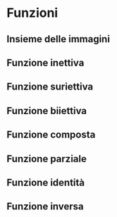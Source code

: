 # Funzioni

## Insieme delle immagini

## Funzione inettiva

## Funzione suriettiva

## Funzione biiettiva

## Funzione composta

## Funzione parziale

## Funzione identità 

## Funzione inversa
